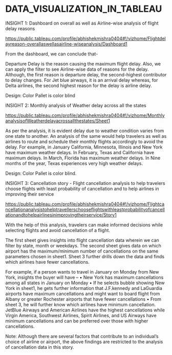# DATA_VISUALIZATION_IN_TABLEAU

INSIGHT 1: Dashboard on overall as well as Airline-wise analysis of flight delay reasons

https://public.tableau.com/profile/abhishekmishra0404#!/vizhome/Flightdelayreason-overallaswellasairline-wiseanalysis/Dashboard1

From the dashboard, we can conclude that-

Departure Delay is the reason causing the maximum flight delay. Also, we can apply the filter to see Airline-wise data of reasons for the delay. Although, the first reason is departure delay, the second-highest contributor to delay changes. For Jet blue airways, it is an arrival delay whereas, for Delta airlines, the second highest reason for the delay is airline delay.

Design: Color Pallet is color blind

INSIGHT 2: Monthly analysis of Weather delay across all the states

https://public.tableau.com/profile/abhishekmishra0404#!/vizhome/MonthlyanalysisofWeatherdelayacrossallthestates/Sheet1

As per the analysis, it is evident delay due to weather condition varies from one state to another. An analysis of the same would help travelers as well as airlines to route and schedule their monthly flights accordingly to avoid the delay. For example, in January California, Minnesota, Illinois and New York have maximum weather delays. In February, Texas and California have maximum delays. In March, Florida has maximum weather delays. In Nine months of the year, Texas experiences very high weather delays.

Design: Color Pallet is color blind.

INSIGHT 3: Cancellation story - Flight cancellation analysis to help travelers choose flights with least probability of cancellation and to help airlines in improving their service

https://public.tableau.com/profile/abhishekmishra0404#!/vizhome/Flightcancellationanalysistohelptravellerschooseflightswithleastprobabilityofcancellationandtohelpairlinesinimprovingtheirservice/Story1

With the help of this analysis, travelers can make informed decisions while selecting flights and avoid cancellation of a flight.

The first sheet gives insights into flight cancellation data wherein we can filter by state, month or weekdays.
The second sheet gives data on which airport has the maximum/minimum number of cancellations on the same parameters chosen in sheet1.
Sheet 3 further drills down the data and finds which airlines have fewer cancellations.

For example, if a person wants to travel in January on Monday from New York, insights the buyer will have – • New York has maximum cancellations among all states in January on Monday • If he selects bubble showing New York in sheet1, he gets further information that J.F.kennedy and LaGuardia airports have maximum cancellations and might want to board flight from Albany or greater Rochester airports that have fewer cancellations • From sheet 3, he will further know which airlines have minimum cancellation. JetBlue Airways and American Airlines have the highest cancellations while Virgin America, Southwest Airlines, Spirit Airlines, and US Airways have minimum cancellations and can be preferred over those with higher cancellations.

Note: Although there are several factors that contribute to an individual’s choice of airline or airport, the above findings are restricted to the analysis of cancellation data in this story.
